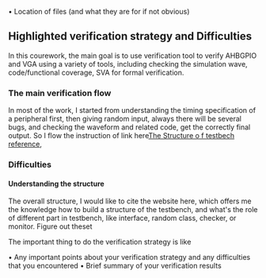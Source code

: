 • Location of files (and what they are for if not obvious)

## Highlighted verification strategy and Difficulties
In this courework, the main goal is to use verification tool to verify AHBGPIO and VGA using a variety of tools, including checking the simulation wave, code/functional coverage, SVA for formal verification. 

### The main verification flow
In most of the work, I started from understanding the timing specification of a peripheral first, then giving random input, always there will be several bugs, and checking the waveform and related code, get the correctly final output. So I flow the instruction of link here[The Structure o f testbech reference](https://blog.csdn.net/weixin_42493102/article/details/121217275), 

### 


### Difficulties 
#### Understanding the structure
The overall structure, I would like to cite the website here, which offers me the knowledge how to build a structure of the testbench, and what's the role of different part in testbench, like interface, random class, checker, or monitor. Figure out theset

The important thing to do the verification strategy is like 

• Any important points about your verification strategy and any difficulties that
you encountered
• Brief summary of your verification results
